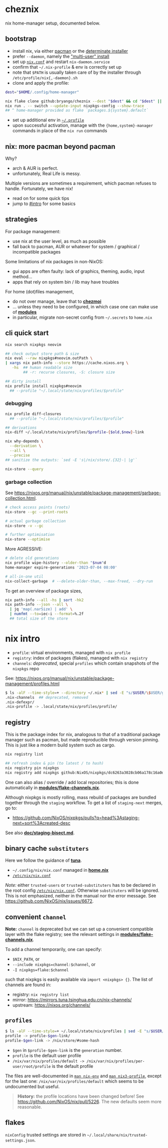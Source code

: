 # cheznix
nix home-manager setup, documented below.

## bootstrap

- install nix, via either [pacman](https://wiki.archlinux.org/title/Nix) or the [determinate installer](https://github.com/DeterminateSystems/nix-installer)
- prefer `--daemon`, namely the ["multi-user" install](https://nixos.org/manual/nix/unstable/installation/installing-binary.html)
- set up [`nix.conf`](https://github.com/bryango/chezroot/blob/master/etc/nix/nix.conf) and restart `nix-daemon.service`
- confirm that `~/.nix-profile` & env is correctly set up
- note that `$PATH` is usually taken care of by the installer through `/etc/profile/nix{,-daemon}.sh`
- clone and apply the profile:
```bash
dest="$HOME/.config/home-manager"

nix flake clone github:bryango/cheznix --dest "$dest" && cd "$dest" || exit
nix run . -- switch --update-input nixpkgs-config --show-trace
## ^ home-manager provided as flake `packages.${system}.default`
```
- set up additional env in [`~/.profile`](https://github.com/bryango/cheznous/blob/73a9904d324a7fa1952af283e44f27fd4e6374fe/.profile#L76-L77)
- upon successful activation, manage with the `{home,system}-manager` commands in place of the `nix run` commands

## nix: more pacman beyond pacman

Why?
- arch & AUR is perfect.
- unfortunately, Real Life is messy.

Multiple versions are sometimes a requirement, which pacman refuses to handle. Fortunately, we have nix!
- read on for some quick tips
- jump to [#intro](#nix-intro) for some basics

## strategies

For package management:
- use nix at the user level, as much as possible
- fall back to pacman, AUR or whatever for system / graphical / incompatible packages

Some limitations of nix packages in non-NixOS:
- gui apps are often faulty: lack of graphics, theming, audio, input method...
- apps that rely on system bin / lib may have troubles

For home (dot)files management,
- do not over manage,
  leave that to [**chezmoi**](https://github.com/bryango/cheznous)
- ... unless they need to be configured,
  in which case one can make use of [**modules**](./modules/)
- in particular, migrate non-secret config from `~/.secrets` to `home.nix`

## cli quick start

```bash
nix search nixpkgs neovim

## check output store path & size
nix eval --raw nixpkgs#neovim.outPath \
| xargs nix path-info --store https://cache.nixos.org \
   -hs  ## human readable size
        ## -r: recurse closures, -S: closure size

## dirty install
nix profile install nixpkgs#neovim
  ## --profile "~/.local/state/nix/profiles/$profile"
```

### debugging

```bash
nix profile diff-closures
  ## --profile "~/.local/state/nix/profiles/$profile"

## derivations
nix-diff ~/.local/state/nix/profiles/$profile-{$old,$new}-link

nix why-depends \
  --derivation \
  --all \
  --precise
## sanitize the outputs: `sed -E 's|/nix/store/.{32}-| |g'`

nix-store --query
```

### garbage collection

See https://nixos.org/manual/nix/unstable/package-management/garbage-collection.html.

```bash
# check access points (roots)
nix-store --gc --print-roots

# actual garbage collection
nix-store -v --gc

# further optimisation
nix-store --optimise
```

More AGRESSIVE:

```bash
# delete old generations
nix profile wipe-history --older-than "$num"d
home-manager expire-generations '2023-07-04 08:00'

# all-in-one util
nix-collect-garbage  # --delete-older-than, --max-freed, --dry-run
```

To get an overview of package sizes,
```bash
nix path-info --all -hs | sort -hk2
nix path-info --json --all \
  | jq 'map(.narSize) | add' \
  | numfmt --to=iec-i --format=%.2f
  ## total size of the store
```

# nix intro

- `profile`: virtual environments, managed with `nix profile`
- `registry`: index of packages (flakes), managed with `nix registry`
- `channels`: _deprecated_, special `profiles` which contain snapshots of the `nixpkgs` repo

See: https://nixos.org/manual/nix/unstable/package-management/profiles.html

```bash
$ ls -alF --time-style=+ --directory ~/.nix* | sed -E "s/$USER/\$USER/g" 
.nix-channels  ## deprecated, removed
.nix-defexpr/
.nix-profile -> .local/state/nix/profiles/profile/
```

## registry

This is the package index for nix, analogous to that of a traditional package manager such as pacman, but made reproducible through version pinning. This is just like a modern build system such as cargo. 

```bash
nix registry list

## refresh index & pin (to latest / to hash)
nix registry pin nixpkgs
nix registry add nixpkgs github:NixOS/nixpkgs/dc6263a3028cb06a178c16a0dd11e271752e537b
```

One can also alias / override / add local repositories; this is done automatically in [**modules/flake-channels.nix**](modules/flake-channels.nix).

Although nixpkgs is mostly rolling, mass rebuild of packages are bundled together through the `staging` workflow.
To get a list of `staging-next` merges, go to:
- https://github.com/NixOS/nixpkgs/pulls?q=head%3Astaging-next+sort%3Acreated-desc

See also [**doc/staging-bisect.md**](doc/staging-bisect.md).

## binary cache `substituters`

Here we follow the guidance of [**tuna**](https://mirrors.tuna.tsinghua.edu.cn/help/nix/).

- `~/.config/nix/nix.conf` managed in [**home.nix**](home.nix)
- [`/etc/nix/nix.conf`](https://github.com/bryango/chezroot/blob/-/etc/nix/nix.conf)

_Note:_ either `trusted-users` or `trusted-substituters` has to be declared in the root config [`/etc/nix/nix.conf`](https://github.com/bryango/chezroot/blob/-/etc/nix/nix.conf). Otherwise `substituters` will be ignored. This is not emphasized, neither in the manual nor the error message. See https://github.com/NixOS/nix/issues/6672. 

## convenient `channel`

**Note:** `channel` is deprecated but we can set up a convenient compatible layer with the flake registry; see the relevant settings in [**modules/flake-channels.nix**](modules/flake-channels.nix). 

To add a channel temporarily, one can specify:
- `$NIX_PATH`, or
- `--include nixpkgs=channel:$channel`, or
- `-I nixpkgs=flake:$channel`

such that nixpkgs is easily available via `import <nixpkgs> {}`. The list of channels are found in:
- registry: `nix registry list`
- mirror: https://mirrors.tuna.tsinghua.edu.cn/nix-channels/
- upstream: https://nixos.org/channels/

## `profiles`

```bash
$ ls -alF --time-style=+ ~/.local/state/nix/profiles | sed -E "s/$USER/\$USER/g"          
profile -> profile-$gen-link/
profile-$gen-link -> /nix/store/#some-hash
```
- `$gen` in `$profile-$gen-link` is the `generation` number.
- `profile` is the default user profile
- `/nix/var/nix/profiles/default -> /nix/var/nix/profiles/per-user/root/profile` is the default profile

The files are well-documented in [`man nix-env`](https://nixos.org/manual/nix/unstable/command-ref/nix-env.html) and [`man nix3-profile`](https://nixos.org/manual/nix/unstable/command-ref/new-cli/nix3-profile), except for the last one: `/nix/var/nix/profiles/default` which seems to be undocumented but useful.

> **History:** the profile locations have been changed before! See https://github.com/NixOS/nix/pull/5226. The new defaults seem more reasonable.

## flakes

`nixConfig` trusted settings are stored in `~/.local/share/nix/trusted-settings.json`.
